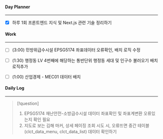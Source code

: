
#### Day Planner
---
- [x] 하루 1회 프론트엔드 지식 및 Next.js 관련 기술 정리하기


#### Work
---
- [ ] (3:00) 민방위급수시설 EPSG5174 좌표데이터 오류확인, 배치 로직 수정
- [ ] (1:30) 행정동 LV 4번째에 해당하는 통반단위 행정동 세대 및 인구수 불러오기 배치로직추가
- [ ] (1:00) 산업경제 - MEC01 데이터 배치


#### Daily Log
---
> [!question]
> 1. EPSG5174 재난안전-소방급수시설 데이터 좌표확인 및 좌표계변환 오류있는지 확인 필요
> 2. 지도로 보는 김해 마커, 상세 페이징 조회 시도 시, 오류뜨면 중간 테이블(clct_data_menu, clct_data_list) 데이터 확인하기 






